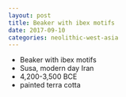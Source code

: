 ```yaml
---
layout: post
title: Beaker with ibex motifs
date: 2017-09-10
categories: neolithic-west-asia
---
```


* Beaker with ibex motifs
* Susa, modern day Iran
* 4,200-3,500 BCE
* painted terra cotta
